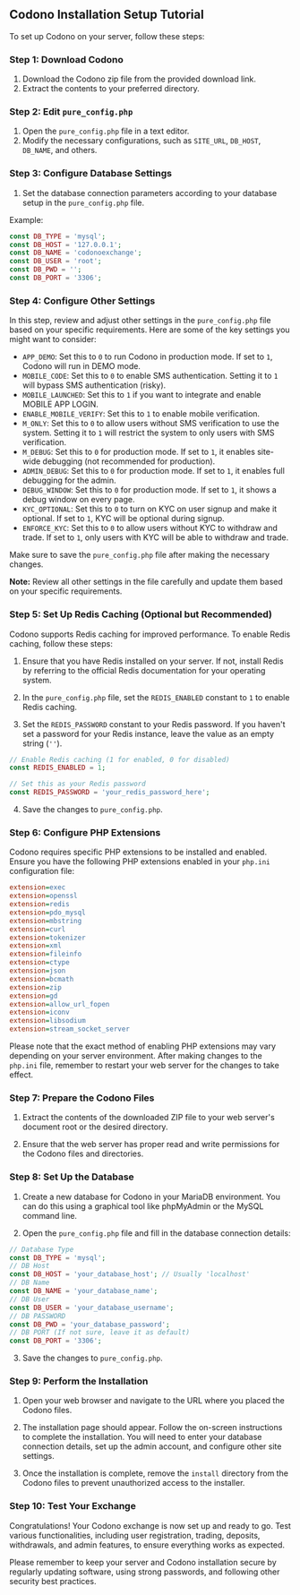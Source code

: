 ## Codono Installation Setup Tutorial

To set up Codono on your server, follow these steps:

### Step 1: Download Codono

1. Download the Codono zip file from the provided download link.
2. Extract the contents to your preferred directory.

### Step 2: Edit `pure_config.php`

1. Open the `pure_config.php` file in a text editor.
2. Modify the necessary configurations, such as `SITE_URL`, `DB_HOST`, `DB_NAME`, and others.

### Step 3: Configure Database Settings

1. Set the database connection parameters according to your database setup in the `pure_config.php` file.

Example:
```php
const DB_TYPE = 'mysql';
const DB_HOST = '127.0.0.1';
const DB_NAME = 'codonoexchange';
const DB_USER = 'root';
const DB_PWD = '';
const DB_PORT = '3306';
```

### Step 4: Configure Other Settings

In this step, review and adjust other settings in the `pure_config.php` file based on your specific requirements. Here are some of the key settings you might want to consider:

- `APP_DEMO`: Set this to `0` to run Codono in production mode. If set to `1`, Codono will run in DEMO mode.
- `MOBILE_CODE`: Set this to `0` to enable SMS authentication. Setting it to `1` will bypass SMS authentication (risky).
- `MOBILE_LAUNCHED`: Set this to `1` if you want to integrate and enable MOBILE APP LOGIN.
- `ENABLE_MOBILE_VERIFY`: Set this to `1` to enable mobile verification.
- `M_ONLY`: Set this to `0` to allow users without SMS verification to use the system. Setting it to `1` will restrict the system to only users with SMS verification.
- `M_DEBUG`: Set this to `0` for production mode. If set to `1`, it enables site-wide debugging (not recommended for production).
- `ADMIN_DEBUG`: Set this to `0` for production mode. If set to `1`, it enables full debugging for the admin.
- `DEBUG_WINDOW`: Set this to `0` for production mode. If set to `1`, it shows a debug window on every page.
- `KYC_OPTIONAL`: Set this to `0` to turn on KYC on user signup and make it optional. If set to `1`, KYC will be optional during signup.
- `ENFORCE_KYC`: Set this to `0` to allow users without KYC to withdraw and trade. If set to `1`, only users with KYC will be able to withdraw and trade.

Make sure to save the `pure_config.php` file after making the necessary changes.

**Note:** Review all other settings in the file carefully and update them based on your specific requirements.

### Step 5: Set Up Redis Caching (Optional but Recommended)

Codono supports Redis caching for improved performance. To enable Redis caching, follow these steps:

1. Ensure that you have Redis installed on your server. If not, install Redis by referring to the official Redis documentation for your operating system.

2. In the `pure_config.php` file, set the `REDIS_ENABLED` constant to `1` to enable Redis caching.

3. Set the `REDIS_PASSWORD` constant to your Redis password. If you haven't set a password for your Redis instance, leave the value as an empty string (`''`).

```php
// Enable Redis caching (1 for enabled, 0 for disabled)
const REDIS_ENABLED = 1; 

// Set this as your Redis password
const REDIS_PASSWORD = 'your_redis_password_here';
```

4. Save the changes to `pure_config.php`.

### Step 6: Configure PHP Extensions

Codono requires specific PHP extensions to be installed and enabled. Ensure you have the following PHP extensions enabled in your `php.ini` configuration file:

```ini
extension=exec
extension=openssl
extension=redis
extension=pdo_mysql
extension=mbstring
extension=curl
extension=tokenizer
extension=xml
extension=fileinfo
extension=ctype
extension=json
extension=bcmath
extension=zip
extension=gd
extension=allow_url_fopen
extension=iconv
extension=libsodium
extension=stream_socket_server
```

Please note that the exact method of enabling PHP extensions may vary depending on your server environment. After making changes to the `php.ini` file, remember to restart your web server for the changes to take effect.

### Step 7: Prepare the Codono Files

1. Extract the contents of the downloaded ZIP file to your web server's document root or the desired directory.

2. Ensure that the web server has proper read and write permissions for the Codono files and directories.

### Step 8: Set Up the Database

1. Create a new database for Codono in your MariaDB environment. You can do this using a graphical tool like phpMyAdmin or the MySQL command line.

2. Open the `pure_config.php` file and fill in the database connection details:

```php
// Database Type
const DB_TYPE = 'mysql';
// DB Host
const DB_HOST = 'your_database_host'; // Usually 'localhost'
// DB Name
const DB_NAME = 'your_database_name';
// DB User
const DB_USER = 'your_database_username';
// DB PASSWORD
const DB_PWD = 'your_database_password';
// DB PORT (If not sure, leave it as default)
const DB_PORT = '3306';
```

3. Save the changes to `pure_config.php`.

### Step 9: Perform the Installation

1. Open your web browser and navigate to the URL where you placed the Codono files.

2. The installation page should appear. Follow the on-screen instructions to complete the installation. You will need to enter your database connection details, set up the admin account, and configure other site settings.

3. Once the installation is complete, remove the `install` directory from the Codono files to prevent unauthorized access to the installer.

### Step 10: Test Your Exchange

Congratulations! Your Codono exchange is now set up and ready to go. Test various functionalities, including user registration, trading, deposits, withdrawals, and admin features, to ensure everything works as expected.

Please remember to keep your server and Codono installation secure by regularly updating software, using strong passwords, and following other security best practices.
